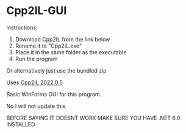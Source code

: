 # Cpp2IL-GUI

Instructions:
1. Download Cpp2IL from the link below
2. Rename it to "Cpp2IL.exe"
3. Place it in the same folder as the executable
4. Run the program

Or alternatively just use the bundled zip

Uses [Cpp2IL 2022.0.5](https://github.com/SamboyCoding/Cpp2IL/releases/tag/2022.0.5)

Basic WinForms GUI for this program. 

No I will not update this.

BEFORE SAYING IT DOESNT WORK MAKE SURE YOU HAVE .NET 6.0 INSTALLED
